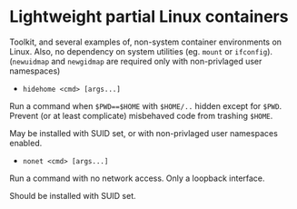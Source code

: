 Lightweight partial Linux containers
====================================

Toolkit, and several examples of, non-system container environments on Linux.
Also, no dependency on system utilities (eg. `mount` or `ifconfig`).
(`newuidmap` and `newgidmap` are required only with non-privlaged user namespaces)

* `hidehome <cmd> [args...]`

Run a command when `$PWD==$HOME` with `$HOME/..` hidden except for `$PWD`.
Prevent (or at least complicate) misbehaved code from trashing `$HOME`.

May be installed with SUID set, or with non-privlaged user namespaces enabled.

* `nonet <cmd> [args...]`

Run a command with no network access.  Only a loopback interface.

Should be installed with SUID set.
